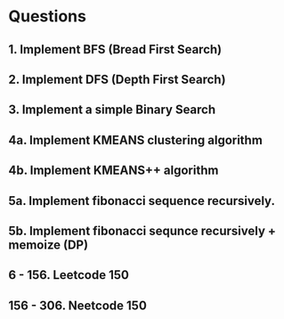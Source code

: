 # Questions

## 1. Implement BFS (Bread First Search)

## 2. Implement DFS (Depth First Search)

## 3. Implement a simple Binary Search

## 4a. Implement KMEANS clustering algorithm

## 4b. Implement KMEANS++ algorithm

## 5a. Implement fibonacci sequence recursively. 

## 5b. Implement fibonacci sequnce recursively + memoize (DP)

## 6 - 156. Leetcode 150 

## 156 - 306. Neetcode 150